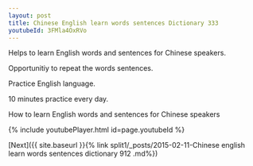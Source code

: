 ```yaml
---
layout: post
title: Chinese English learn words sentences Dictionary 333 
youtubeId: 3FMla4OxRVo
---
```

 
 
Helps to learn English words and sentences for Chinese speakers.

Opportunitiy to repeat the words sentences. 

Practice English language. 
 
10 minutes practice every day. 
 
How to learn English words and sentences for Chinese speakers 
 
{% include youtubePlayer.html id=page.youtubeId %}
 
 
[Next]({{ site.baseurl }}{% link  split1/_posts/2015-02-11-Chinese english learn words sentences dictionary 912 .md%})
 
